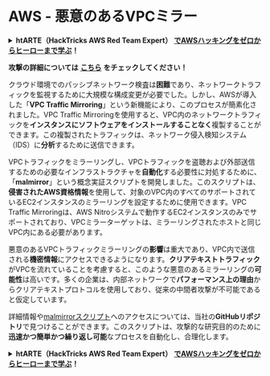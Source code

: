 # AWS - 悪意のあるVPCミラー

<details>

<summary><strong>htARTE（HackTricks AWS Red Team Expert）</strong> <a href="https://training.hacktricks.xyz/courses/arte"><strong>でAWSハッキングをゼロからヒーローまで学ぶ</strong></a><strong>！</strong></summary>

HackTricksをサポートする他の方法：

* **HackTricksで企業を宣伝したい**または**HackTricksをPDFでダウンロードしたい場合**は、[**SUBSCRIPTION PLANS**](https://github.com/sponsors/carlospolop)をチェックしてください！
* [**公式PEASS＆HackTricksのグッズ**](https://peass.creator-spring.com)を入手する
* [**The PEASS Family**](https://opensea.io/collection/the-peass-family)を発見し、独占的な[**NFTs**](https://opensea.io/collection/the-peass-family)のコレクションを見つける
* **💬 [**Discordグループ**](https://discord.gg/hRep4RUj7f)に参加するか、[**telegramグループ**](https://t.me/peass)に参加するか、**Twitter** 🐦 [**@hacktricks_live**](https://twitter.com/hacktricks_live)で**フォロー**する。
* **ハッキングトリックを共有するには、** [**HackTricks**](https://github.com/carlospolop/hacktricks)と[**HackTricks Cloud**](https://github.com/carlospolop/hacktricks-cloud)のGitHubリポジトリにPRを提出してください。

</details>

**攻撃の詳細については** [**こちら**](https://rhinosecuritylabs.com/aws/abusing-vpc-traffic-mirroring-in-aws) **をチェックしてください！**

クラウド環境でのパッシブネットワーク検査は**困難**であり、ネットワークトラフィックを監視するために大規模な構成変更が必要でした。しかし、AWSが導入した「**VPC Traffic Mirroring**」という新機能により、このプロセスが簡素化されました。VPC Traffic Mirroringを使用すると、VPC内のネットワークトラフィックを**インスタンスにソフトウェアをインストールすることなく**複製することができます。この複製されたトラフィックは、ネットワーク侵入検知システム（IDS）に**分析**するために送信できます。

VPCトラフィックをミラーリングし、VPCトラフィックを盗聴および外部送信するための必要なインフラストラクチャを**自動化**する必要性に対処するために、「**malmirror**」という概念実証スクリプトを開発しました。このスクリプトは、**侵害されたAWS資格情報**を使用して、対象のVPC内のすべてのサポートされているEC2インスタンスのミラーリングを設定するために使用できます。VPC Traffic Mirroringは、AWS Nitroシステムで動作するEC2インスタンスのみでサポートされており、VPCミラーターゲットは、ミラーリングされたホストと同じVPC内にある必要があります。

悪意のあるVPCトラフィックミラーリングの**影響**は重大であり、VPC内で送信される**機密情報**にアクセスできるようになります。**クリアテキストトラフィック**がVPCを流れていることを考慮すると、このような悪意のあるミラーリングの**可能性**は高いです。多くの企業は、内部ネットワークで**パフォーマンス上の理由**からクリアテキストプロトコルを使用しており、従来の中間者攻撃が不可能であると仮定しています。

詳細情報や[malmirrorスクリプト](https://github.com/RhinoSecurityLabs/Cloud-Security-Research/tree/master/AWS/malmirror)へのアクセスについては、当社の**GitHubリポジトリ**で見つけることができます。このスクリプトは、攻撃的な研究目的のために**迅速かつ簡単かつ繰り返し可能**なプロセスを自動化し、合理化します。

<details>

<summary><strong>htARTE（HackTricks AWS Red Team Expert）</strong> <a href="https://training.hacktricks.xyz/courses/arte"><strong>でAWSハッキングをゼロからヒーローまで学ぶ</strong></a><strong>！</strong></summary>

HackTricksをサポートする他の方法：

* **HackTricksで企業を宣伝したい**または**HackTricksをPDFでダウンロードしたい場合**は、[**SUBSCRIPTION PLANS**](https://github.com/sponsors/carlospolop)をチェックしてください！
* [**公式PEASS＆HackTricksのグッズ**](https://peass.creator-spring.com)を入手する
* [**The PEASS Family**](https://opensea.io/collection/the-peass-family)を発見し、独占的な[**NFTs**](https://opensea.io/collection/the-peass-family)のコレクションを見つける
* **💬 [**Discordグループ**](https://discord.gg/hRep4RUj7f)に参加するか、[**telegramグループ**](https://t.me/peass)に参加するか、**Twitter** 🐦 [**@hacktricks_live**](https://twitter.com/hacktricks_live)で**フォロー**する。
* **ハッキングトリックを共有するには、** [**HackTricks**](https://github.com/carlospolop/hacktricks)と[**HackTricks Cloud**](https://github.com/carlospolop/hacktricks-cloud)のGitHubリポジトリにPRを提出してください。

</details>
